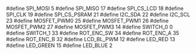 #define SPI_MOSI 5
#define SPI_MISO 17
#define SPI_CS_LCD 18
#define SPI_CLK 19
#define SPI_CS_PSRAM 21
#define I2C_SDA 22
#define I2C_SCL 23
#define MOSFET_PWM0 25
#define MOSFET_PWM1 26
#define MOSFET_PWM2 27
#define MOSFET_PWM3 14
#define SWITCH_0 0
#define SWITCH_1 33
#define ROT_ENC_SW 34
#define ROT_ENC_A 35
#define ROT_ENC_B 32
#define LCD_BL_PWM 12
#define LED_RED 13
#define LED_GREEN 15
#define LED_BLUE 2